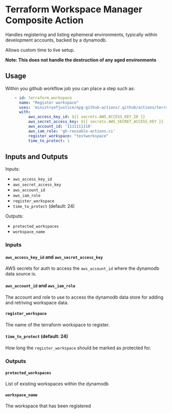 # Terraform Workspace Manager Composite Action

Handles registering and listing ephemeral environments, typically within development accounts, backed by a dynamodb.

Allows custom time to live setup.

**Note: This does not handle the destruction of any aged environments**

## Usage

Within you github workflow job you can place a step such as:

```yaml
    - id: terraform_workspace
      name: "Register workspace"
      uses: 'ministryofjustice/opg-github-actions/.github/actions/terraform-workspace-manager@v2.1.3'
      with:
          aws_access_key_id: ${{ secrets.AWS_ACCESS_KEY_ID }}
          aws_secret_access_key: ${{ secrets.AWS_SECRET_ACCESS_KEY }}
          aws_account_id: '1111111110'
          aws_iam_role: 'gh-reusable-actions-ci'
          register_workspace: "testworkspace"
          time_to_protect: 1
```

## Inputs and Outputs

Inputs:
- `aws_access_key_id`
- `aws_secret_access_key`
- `aws_account_id`
- `aws_iam_role`
- `register_workspace`
- `time_to_protect` (default: 24)

Outputs:
- `protected_workspaces`
- `workspace_name`


### Inputs

#### `aws_access_key_id` and `aws_secret_access_key`
AWS secrets for auth to access the `aws_account_id` where the dynamodb data source is.

#### `aws_account_id` and `aws_iam_role`
The account and role to use to access the dynamodb data store for adding and retriving workspace data.

#### `register_workspace`
The name of the terraform workspace to register.

#### `time_to_protect` (default: 24)
How long the `register_workspace` should be marked as protected for.


### Outputs

#### `protected_workspaces`
List of existing workspaces within the dynamodb

#### `workspace_name`
The workspace that has been registered
